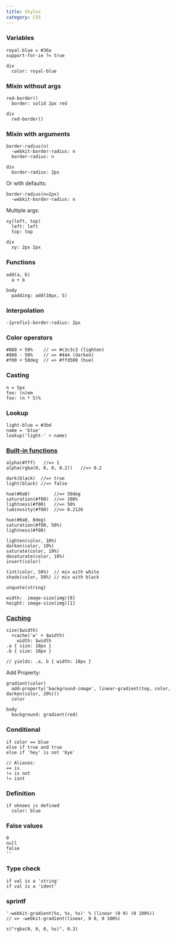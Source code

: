 ```yaml
---
title: Stylus
category: CSS
---
```


### Variables

    royal-blue = #36a
    support-for-ie ?= true

    div
      color: royal-blue

### Mixin without args

    red-border()
      border: solid 2px red

    div
      red-border()

### Mixin with arguments

    border-radius(n)
      -webkit-border-radius: n
      border-radius: n

    div
      border-radius: 2px

Or with defaults:

    border-radius(n=2px)
      -webkit-border-radius: n

Multiple args:

    xy(left, top)
      left: left
      top: top

    div
      xy: 2px 2px

### Functions

    add(a, b)
      a + b

    body
      padding: add(10px, 5)

### Interpolation

    -{prefix}-border-radius: 2px

### Color operators

    #888 + 50%    // => #c3c3c3 (lighten)
    #888 - 50%    // => #444 (darken)
    #f00 + 50deg  // => #ffd500 (hue)

### Casting

    n = 5px
    foo: (n)em
    foo: (n * 5)%

### Lookup

    light-blue = #3bd
    name = 'blue'
    lookup('light-' + name)

### [Built-in functions](http://learnboost.github.io/stylus/docs/bifs.html)

    alpha(#fff)   //=> 1
    alpha(rgba(0, 0, 0, 0.2))   //=> 0.2

    dark(black)  //=> true
    light(black) //=> false

    hue(#0a0)         //=> 50deg
    saturation(#f00)  //=> 100%
    lightness(#f00)   //=> 50%
    luminosity(#f00)  //=> 0.2126

    hue(#0a0, 0deg)
    saturation(#f00, 50%)
    lightness(#f00)

    lighten(color, 10%)
    darken(color, 10%)
    saturate(color, 10%)
    desaturate(color, 10%)
    invert(color)

    tint(color, 50%)  // mix with white
    shade(color, 50%) // mix with black

    unquote(string)

    width:  image-size(img)[0]
    height: image-size(img)[1]

### [Caching](http://learnboost.github.io/stylus/docs/bifs.html#cachekeys)

    size($width)
      +cache('w' + $width)
        width: $width
    .a { size: 10px }
    .b { size: 10px }

    // yields: .a, b { width: 10px }

Add Property:

    gradient(color)
      add-property('background-image', linear-gradient(top, color, darken(color, 20%)))
      color

    body
      background: gradient(red)

### Conditional

    if color == blue
    else if true and true
    else if 'hey' is not 'bye'

    // Aliases:
    == is
    != is not
    != isnt

### Definition

    if ohnoes is defined
      color: blue

### False values

    0
    null
    false
    ''

### Type check

    if val is a 'string'
    if val is a 'ident'

### sprintf

    '-webkit-gradient(%s, %s, %s)' % (linear (0 0) (0 100%))
    // => -webkit-gradient(linear, 0 0, 0 100%)

    s("rgba(0, 0, 0, %s)", 0.3)

